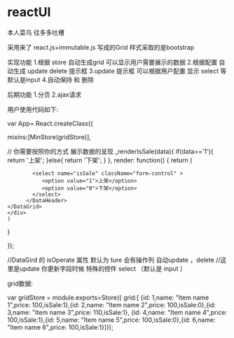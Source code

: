 # reactUI  
本人菜鸟 往多多吐槽


采用来了 react.js+immutable.js 写成的Grid  样式采取的是bootstrap


实现功能  1.根据 store 自动生成grid 可以显示用户需要展示的数据
          2.根据配置 自动生成 update delete 提示框 
          3.update 提示框 可以根据用户配置 显示 select 等 默认是input
          4.自动保持 和 删除 
          
后期功能 1.分页 
         2.ajax请求 
         
         
         
用户使用代码如下:



var  App= React.createClass({

  mixins:[MinStore(gridStore)],

  //  你需要按照你的方式 展示数据的呈现
  _renderIsSale(data){
    if(data=='1'){
      return '上架';
    }else{
      return '下架';
    }
  },
  render: function() {
    return (
    <div>
    <DataGrid gridStore={gridStore} isOperate={true}>
          <DataHeader dataField="id" header="商品编号" ></DataHeader>
          <DataHeader dataField="name" header="商品名称"></DataHeader>
          <DataHeader dataField="price" header="商品价格"></DataHeader>
          <DataHeader dataField="isSale" header="是否上架" render={this._renderIsSale}> 
           
            <select name="isSale" className="form-control" >
               <option value="1">上架</option>
               <option value="0">下架</option>
            </select>
          </DataHeader>
    </DataGrid>
    </div>
    )
  }

});

//DataGird 的 isOperate 属性 默认为 ture 会有操作列 自动update ，delete 
 //这里是update 你更新字段时候 特殊的控件 select （默认是 input ）


grid数据:

  var gridStore = module.exports=Store({
    grid:[
    {id: 1,name: "Item name 1",price: 100,isSale:1},{id: 2,name: "Item name 2",price: 100,isSale:0},{id: 3,name: "Item name 3",price: 110,isSale:1},
    {id: 4,name: "Item name 4",price: 100,isSale:1},{id: 5,name: "Item name 5",price: 100,isSale:0},{id: 6,name: "Item name 6",price: 100,isSale:1}]});

